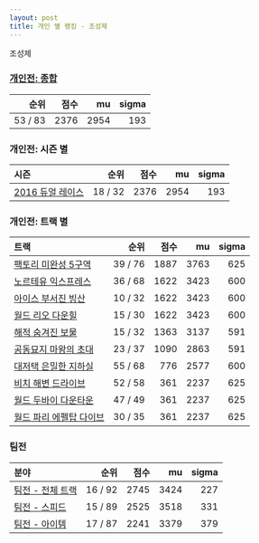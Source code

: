 ```yaml
---
layout: post
title: 개인 별 랭킹 - 조성제
---
```


조성제

### [개인전: 종합](../singles-full)

| 순위 | 점수 | mu | sigma |
|---:|---:|---:|---:|
| 53 / 83 | 2376 | 2954 | 193 |

### 개인전: 시즌 별

| 시즌 | 순위 | 점수 | mu | sigma |
|:---|---:|---:|---:|---:|
| [2016 듀얼 레이스](../s2016_1) | 18 / 32 | 2376 | 2954 | 193 |

### 개인전: 트랙 별

| 트랙 | 순위 | 점수 | mu | sigma |
|:---|---:|---:|---:|---:|
| [팩토리 미완성 5구역](../district5) | 39 / 76 | 1887 | 3763 | 625 |
| [노르테유 익스프레스](../noex) | 36 / 68 | 1622 | 3423 | 600 |
| [아이스 부서진 빙산](../boobing) | 10 / 32 | 1622 | 3423 | 600 |
| [월드 리오 다운힐](../rio) | 15 / 30 | 1622 | 3423 | 600 |
| [해적 숨겨진 보물](../haesumbo) | 15 / 32 | 1363 | 3137 | 591 |
| [공동묘지 마왕의 초대](../mawang) | 23 / 37 | 1090 | 2863 | 591 |
| [대저택 은밀한 지하실](../jeotaek) | 55 / 68 | 776 | 2577 | 600 |
| [비치 해변 드라이브](../haebyun) | 52 / 58 | 361 | 2237 | 625 |
| [월드 두바이 다운타운](../dubai) | 47 / 49 | 361 | 2237 | 625 |
| [월드 파리 에펠탑 다이브](../eifel) | 30 / 35 | 361 | 2237 | 625 |

### 팀전

| 분야 | 순위 | 점수 | mu | sigma |
|:---|---:|---:|---:|---:|
| [팀전 - 전체 트랙](../team-full) | 16 / 92 | 2745 | 3424 | 227 |
| [팀전 - 스피드](../team-speed) | 15 / 89 | 2525 | 3518 | 331 |
| [팀전 - 아이템](../team-item) | 17 / 87 | 2241 | 3379 | 379 |
